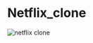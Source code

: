 # Netflix_clone
![netflix clone](https://github.com/Rakesh-Rosh/Bharat_Intern-task-2-Netflix_clone/assets/109000987/77468513-76bf-4d9d-b7e1-e9a960137c13)
